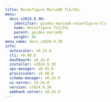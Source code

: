 ```yaml
---
title: Reconfigure MariaDB TLS/SSL
menu:
  docs_v2024.9.30:
    identifier: guides-mariadb-reconfigure-tls
    name: Reconfigure TLS/SSL
    parent: guides-mariadb
    weight: 46
menu_name: docs_v2024.9.30
info:
  autoscaler: v0.33.0
  cli: v0.48.0
  dashboard: v0.24.0
  installer: v2024.9.30
  ops-manager: v0.35.0
  provisioner: v0.48.0
  schema-manager: v0.24.0
  ui-server: v0.24.0
  version: v2024.9.30
  webhook-server: v0.24.0
---
```


